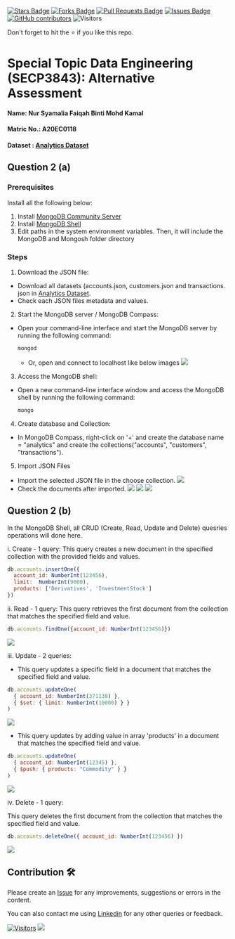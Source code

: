 <a href="https://github.com/drshahizan/SECP3843/stargazers"><img src="https://img.shields.io/github/stars/drshahizan/SECP3843" alt="Stars Badge"/></a>
<a href="https://github.com/drshahizan/SECP3843/network/members"><img src="https://img.shields.io/github/forks/drshahizan/SECP3843" alt="Forks Badge"/></a>
<a href="https://github.com/drshahizan/SECP3843/pulls"><img src="https://img.shields.io/github/issues-pr/drshahizan/SECP3843" alt="Pull Requests Badge"/></a>
<a href="https://github.com/drshahizan/SECP3843/issues"><img src="https://img.shields.io/github/issues/drshahizan/SECP3843" alt="Issues Badge"/></a>
<a href="https://github.com/drshahizan/SECP3843/graphs/contributors"><img alt="GitHub contributors" src="https://img.shields.io/github/contributors/drshahizan/SECP3843?color=2b9348"></a>
![Visitors](https://api.visitorbadge.io/api/visitors?path=https%3A%2F%2Fgithub.com%2Fdrshahizan%2FSECP3843&labelColor=%23d9e3f0&countColor=%23697689&style=flat)

Don't forget to hit the :star: if you like this repo.

# Special Topic Data Engineering (SECP3843): Alternative Assessment

#### Name: Nur Syamalia Faiqah Binti Mohd Kamal
#### Matric No.: A20EC0118
#### Dataset : [Analytics Dataset](https://github.com/drshahizan/dataset/tree/main/mongodb/02-analytics)

## Question 2 (a)
### Prerequisites
Install all the following below:
1. Install [MongoDB Community Server](https://www.mongodb.com/try/download/community)
2. Install [MongoDB Shell](https://www.mongodb.com/try/download/shell)
3. Edit paths in the system environment variables. Then, it will include the MongoDB and Mongosh folder directory

### Steps
1. Download the JSON file:
 - Download all datasets (accounts.json, customers.json and transactions. json in [Analytics Dataset](https://github.com/drshahizan/dataset/tree/main/mongodb/02-analytics).
 - Check each JSON files metadata and values.

2. Start the MongoDB server / MongoDB Compass:
- Open your command-line interface and start the MongoDB server by running the following command:
     ```javascript
     mongod
     ```
  - Or, open and connect to localhost like below images
     <img  src="./files/images/connectMongodb.png"></img>

3. Access the MongoDB shell:
 - Open a new command-line interface window and access the MongoDB shell by running the following command:
     ```javascript
     mongo
     ```

4. Create database and Collection:
- In MongoDB Compass, right-click on '+' and create the database name = "analytics" and create the collections("accounts", "customers", "transactions").

5. Import JSON Files
 - Import the selected JSON file in the choose collection.
     <img  src="./files/images/importMongodb.png"></img>
- Check the documents after imported.
     <img  src="./files/images/importaccounts.png"></img>
     <img  src="./files/images/importcustomers.png"></img>
     <img  src="./files/images/importtransactions.png"></img>


## Question 2 (b)

<p>In the MongoDB Shell, all CRUD (Create, Read, Update and Delete} quesries operations will done here.</p>

i. Create - 1 query:
This query creates a new document in the specified collection with the provided fields and values.

```javascript
db.accounts.insertOne({
  account_id: NumberInt(123456),
  limit:  NumberInt(9000),
  products: ['Derivatives', 'InvestmentStock']
})
```


ii. Read - 1 query:
This query retrieves the first document from the collection that matches the specified field and value.

```javascript
db.accounts.findOne({account_id: NumberInt(123456)})
```

<img  src="./files/images/findinsert.png"></img>

iii. Update - 2 queries:
- This query updates a specific field in a document that matches the specified field and value.

```javascript
db.accounts.updateOne(
  { account_id: NumberInt(371138) }, 
  { $set: { limit: NumberInt(10000) } } 
)

```

<img  src="./files/images/updatequery1.png"></img>

- This query  updates by adding  value in array 'products' in a document that matches the specified field and value.

```javascript
db.accounts.updateOne(
  { account_id: NumberInt(12345) },
  { $push: { products: "Commodity" } }
)
```

<img  src="./files/images/updatequery.png"></img>

iv. Delete - 1 query:

This query deletes the first document from the collection that matches the specified field and value.
```javascript
db.accounts.deleteOne({ account_id: NumberInt(123456) })
```

<img  src="./files/images/deletequery.png"></img>

## Contribution 🛠️
Please create an [Issue](https://github.com/drshahizan/special-topic-data-engineering/issues) for any improvements, suggestions or errors in the content.

You can also contact me using [Linkedin](https://www.linkedin.com/in/drshahizan/) for any other queries or feedback.

[![Visitors](https://api.visitorbadge.io/api/visitors?path=https%3A%2F%2Fgithub.com%2Fdrshahizan&labelColor=%23697689&countColor=%23555555&style=plastic)](https://visitorbadge.io/status?path=https%3A%2F%2Fgithub.com%2Fdrshahizan)
![](https://hit.yhype.me/github/profile?user_id=81284918)



